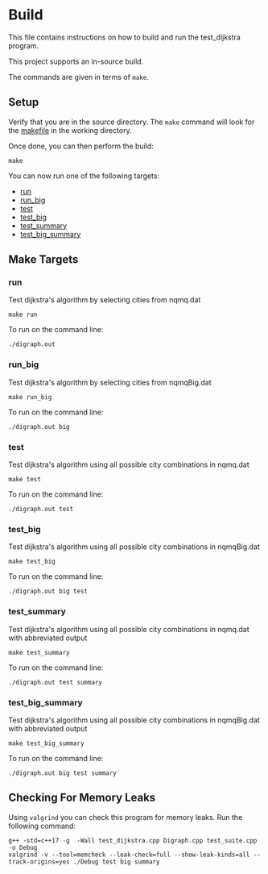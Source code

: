 # Build

This file contains instructions on how to build and run the test_dijkstra program.

This project supports an in-source build.

The commands are given in terms of `make`.

## Setup

Verify that you are in the source directory. The `make` command will look for the [makefile](makefile) in the working directory.

Once done, you can then perform the build:

```console
make
```

You can now run one of the following targets:
- [run](#run)
- [run_big](#run_big)
- [test](#test)
- [test_big](#test_big)
- [test_summary](#test_summary)
- [test_big_summary](#test_big_summary)

## Make Targets

### run

Test dijkstra's algorithm by selecting cities from nqmq.dat

```console
make run
```

To run on the command line:

```console
./digraph.out
```

### run_big

Test dijkstra's algorithm by selecting cities from nqmqBig.dat

```console
make run_big
```

To run on the command line:

```console
./digraph.out big
```

### test

Test dijkstra's algorithm using all possible city combinations in nqmq.dat

```console
make test
```

To run on the command line:

```console
./digraph.out test
```

### test_big

Test dijkstra's algorithm using all possible city combinations in nqmqBig.dat

```console
make test_big
```

To run on the command line:

```console
./digraph.out big test
```

### test_summary

Test dijkstra's algorithm using all possible city combinations in nqmq.dat with abbreviated output

```console
make test_summary
```

To run on the command line:

```console
./digraph.out test summary
```

### test_big_summary

Test dijkstra's algorithm using all possible city combinations in nqmqBig.dat with abbreviated output

```console
make test_big_summary
```

To run on the command line:

```console
./digraph.out big test summary
```

## Checking For Memory Leaks

Using `valgrind` you can check this program for memory leaks. Run the following command:

```console
g++ -std=c++17 -g  -Wall test_dijkstra.cpp Digraph.cpp test_suite.cpp -o Debug
valgrind -v --tool=memcheck --leak-check=full --show-leak-kinds=all --track-origins=yes ./Debug test big summary
```
